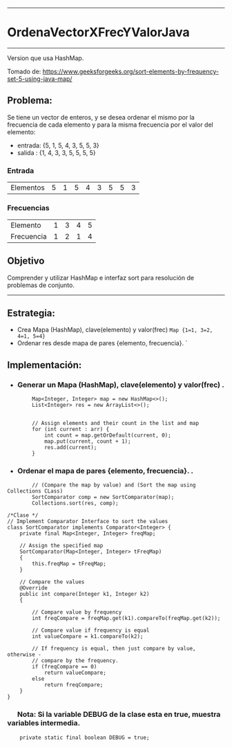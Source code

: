 ***
# OrdenaVectorXFrecYValorJava
***

Version que usa HashMap.

Tomado de: https://www.geeksforgeeks.org/sort-elements-by-frequency-set-5-using-java-map/

## Problema: 
Se tiene un vector de enteros, y se desea ordenar el mismo por la frecuencia de cada elemento y para la misma frecuencia por el valor del elemento:

* entrada:  {5, 1, 5, 4, 3, 5, 5, 3}    
* salida :  {1, 4, 3, 3, 5, 5, 5, 5} 

### Entrada
<Table>
  <tr>
      <td>Elementos</td>
      <td>5</td>
      <td>1</td>
      <td>5</td>
      <td>4</td>
      <td>3</td>
      <td>5</td>
      <td>5</td>
      <td>3</td>
   </tr>
   <tr>
</Table>

### Frecuencias
<Table>
  <tr>
      <td>Elemento</td>
      <td>1</td>
      <td>3</td>
      <td>4</td>
      <td>5</td>
   </tr>
   <tr>
    <td>Frecuencia</td>
      <td>1</td>
      <td>2</td>
      <td>1</td>
      <td>4</td>
  </tr>
</Table>

## Objetivo
Comprender y utilizar HashMap e interfaz sort para resolución de problemas de conjunto.

***


## Estrategia: 
* Crea Mapa (HashMap),  clave(elemento) y valor(frec)          `Map {1=1, 3=2, 4=1, 5=4}` 
* Ordenar res desde mapa de pares {elemento, frecuencia}.   `   


## Implementación: 
* ### Generar un Mapa (HashMap),  clave(elemento) y valor(frec)  .
```
        Map<Integer, Integer> map = new HashMap<>(); 
        List<Integer> res = new ArrayList<>();
        
  
        // Assign elements and their count in the list and map 
        for (int current : arr) { 
            int count = map.getOrDefault(current, 0); 
            map.put(current, count + 1); 
            res.add(current); 
        } 

```

* ### Ordenar el mapa de pares {elemento, frecuencia}.   .
```
        // (Compare the map by value) and (Sort the map using Collections CLass) 
        SortComparator comp = new SortComparator(map); 
        Collections.sort(res, comp); 

/*Clase */
// Implement Comparator Interface to sort the values 
class SortComparator implements Comparator<Integer> { 
    private final Map<Integer, Integer> freqMap; 
  
    // Assign the specified map 
    SortComparator(Map<Integer, Integer> tFreqMap) 
    { 
        this.freqMap = tFreqMap; 
    } 
  
    // Compare the values 
    @Override
    public int compare(Integer k1, Integer k2) 
    { 
  
        // Compare value by frequency 
        int freqCompare = freqMap.get(k1).compareTo(freqMap.get(k2)); 
  
        // Compare value if frequency is equal 
        int valueCompare = k1.compareTo(k2); 
  
        // If frequency is equal, then just compare by value, otherwise - 
        // compare by the frequency. 
        if (freqCompare == 0) 
            return valueCompare; 
        else
            return freqCompare; 
    } 
}

```

### &nbsp;&nbsp;&nbsp;&nbsp;&nbsp; Nota: Si la variable DEBUG de la clase esta en true, muestra variables intermedia.
```
    private static final boolean DEBUG = true;


```


